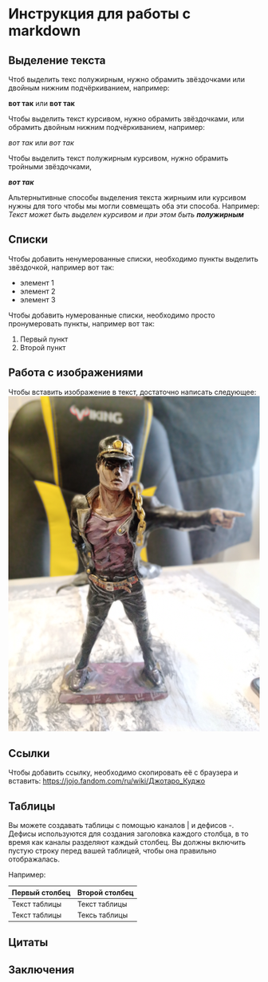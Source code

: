 # Инструкция для работы с markdown

## Выделение текста 
Чтоб выделить текс полужирным, нужно обрамить звёздочками или двойным нижним подчёркиванием, например: 

**вот так** или __вот так__

Чтобы выделить текст курсивом, нужно обрамить звёздочками, или обрамить двойным нижним подчёркиванием, например:

 *вот так* или _вот так_

Чтобы выделить текст полужирным курсивом, нужно обрамить тройными звёздочками, 

***вот так***

Альтернытивные способы выделения текста жирныим или курсивом нужны для того чтобы мы могли совмещать оба эти способа. Например: *Текст может быть выделен курсивом и при этом быть __полужирным__*

## Списки
Чтобы добавить ненумерованные списки, необходимо пункты выделить звёздочкой, например вот так:
* элемент 1
* элемент 2
* элемент 3

Чтобы добавить нумерованные списки, необходимо просто пронумеровать пункты, например вот так:
1. Первый пункт
2. Второй пункт

## Работа с изображениями
Чтобы вставить изображение в текст, достаточно написать следующее:
![Привет я Джотаро](jotaro.jpg)

## Ссылки
Чтобы добавить ссылку, необходимо скопировать её с браузера и вставить: https://jojo.fandom.com/ru/wiki/Джотаро_Куджо

## Таблицы 
Вы можете создавать таблицы с помощью каналов | и дефисов -. Дефисы используются для создания заголовка каждого столбца, в то время как каналы разделяют каждый столбец. Вы должны включить пустую строку перед вашей таблицей, чтобы она правильно отображалась.

 Например:

|Первый столбец|Второй столбец|
 |--------------|------------|
 | Текст таблицы|Текст таблицы|
 | Текст таблицы|Тексь таблицы|
## Цитаты

## Заключения